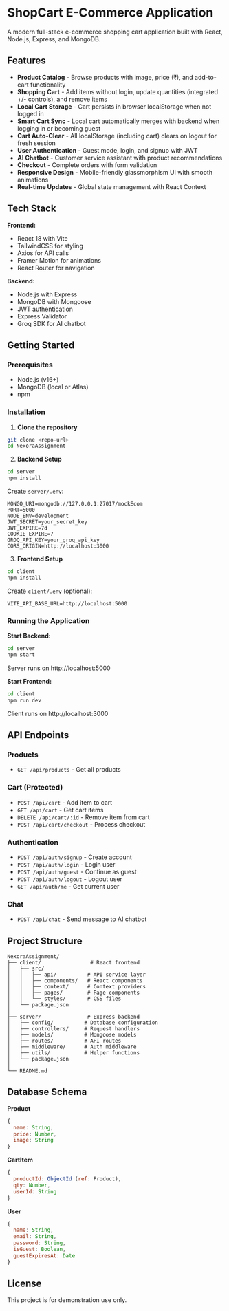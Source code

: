# ShopCart E-Commerce Application

A modern full-stack e-commerce shopping cart application built with React, Node.js, Express, and MongoDB.

## Features

- **Product Catalog** - Browse products with image, price (₹), and add-to-cart functionality
- **Shopping Cart** - Add items without login, update quantities (integrated +/- controls), and remove items
- **Local Cart Storage** - Cart persists in browser localStorage when not logged in
- **Smart Cart Sync** - Local cart automatically merges with backend when logging in or becoming guest
- **Cart Auto-Clear** - All localStorage (including cart) clears on logout for fresh session
- **User Authentication** - Guest mode, login, and signup with JWT
- **AI Chatbot** - Customer service assistant with product recommendations
- **Checkout** - Complete orders with form validation
- **Responsive Design** - Mobile-friendly glassmorphism UI with smooth animations
- **Real-time Updates** - Global state management with React Context

## Tech Stack

**Frontend:**
- React 18 with Vite
- TailwindCSS for styling
- Axios for API calls
- Framer Motion for animations
- React Router for navigation

**Backend:**
- Node.js with Express
- MongoDB with Mongoose
- JWT authentication
- Express Validator
- Groq SDK for AI chatbot

## Getting Started

### Prerequisites
- Node.js (v16+)
- MongoDB (local or Atlas)
- npm

### Installation

1. **Clone the repository**
```bash
git clone <repo-url>
cd NexoraAssignment
```

2. **Backend Setup**
```bash
cd server
npm install
```

Create `server/.env`:
```env
MONGO_URI=mongodb://127.0.0.1:27017/mockEcom
PORT=5000
NODE_ENV=development
JWT_SECRET=your_secret_key
JWT_EXPIRE=7d
COOKIE_EXPIRE=7
GROQ_API_KEY=your_groq_api_key
CORS_ORIGIN=http://localhost:3000
```

3. **Frontend Setup**
```bash
cd client
npm install
```

Create `client/.env` (optional):
```env
VITE_API_BASE_URL=http://localhost:5000
```

### Running the Application

**Start Backend:**
```bash
cd server
npm start
```
Server runs on http://localhost:5000

**Start Frontend:**
```bash
cd client
npm run dev
```
Client runs on http://localhost:3000

## API Endpoints

### Products
- `GET /api/products` - Get all products

### Cart (Protected)
- `POST /api/cart` - Add item to cart
- `GET /api/cart` - Get cart items
- `DELETE /api/cart/:id` - Remove item from cart
- `POST /api/cart/checkout` - Process checkout

### Authentication
- `POST /api/auth/signup` - Create account
- `POST /api/auth/login` - Login user
- `POST /api/auth/guest` - Continue as guest
- `POST /api/auth/logout` - Logout user
- `GET /api/auth/me` - Get current user

### Chat
- `POST /api/chat` - Send message to AI chatbot

## Project Structure

```
NexoraAssignment/
├── client/                # React frontend
│   ├── src/
│   │   ├── api/          # API service layer
│   │   ├── components/   # React components
│   │   ├── context/      # Context providers
│   │   ├── pages/        # Page components
│   │   └── styles/       # CSS files
│   └── package.json
│
├── server/               # Express backend
│   ├── config/          # Database configuration
│   ├── controllers/     # Request handlers
│   ├── models/          # Mongoose models
│   ├── routes/          # API routes
│   ├── middleware/      # Auth middleware
│   ├── utils/           # Helper functions
│   └── package.json
│
└── README.md
```

## Database Schema

**Product**
```javascript
{
  name: String,
  price: Number,
  image: String
}
```

**CartItem**
```javascript
{
  productId: ObjectId (ref: Product),
  qty: Number,
  userId: String
}
```

**User**
```javascript
{
  name: String,
  email: String,
  password: String,
  isGuest: Boolean,
  guestExpiresAt: Date
}
```

## License

This project is for demonstration use only.

